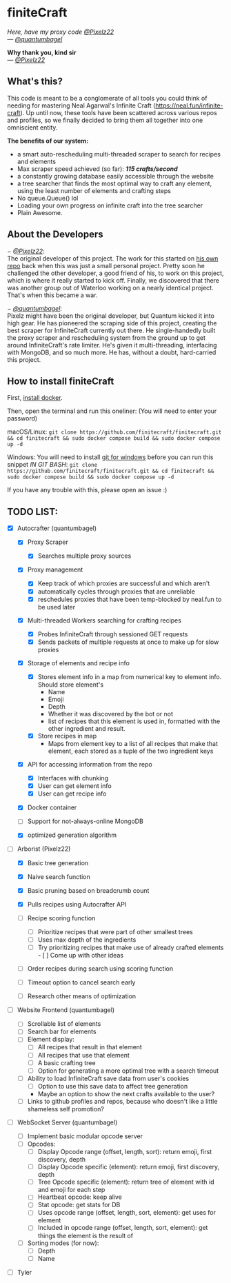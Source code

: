 # finiteCraft

_Here, have my proxy code [@Pixelz22](https://github.com/Pixelz22)_  
&mdash; _[@quantumbagel](https://github.com/quantumbagel)_
  
**Why thank you, kind sir**  
&mdash; _[@Pixelz22](https://github.com/Pixelz22)_

## What's this?

This code is meant to be a conglomerate of all tools you could think of needing for mastering
Neal Agarwal's Infinite Craft (https://neal.fun/infinite-craft). Up until now, these tools have
been scattered across various repos and profiles, so we finally decided to bring them all together
into one omniscient entity.

**The benefits of our system:**
- a smart auto-rescheduling multi-threaded scraper to search for recipes and elements
- Max scraper speed achieved (so far): ***115 crafts/second***
- a constantly growing database easily accessible through the website
- a tree searcher that finds the most optimal way to craft any element, using the
  least number of elements and crafting steps
- No queue.Queue() lol
- Loading your own progress on infinite craft into the tree searcher
- Plain Awesome.


## About the Developers
&minus; _[@Pixelz22](https://github.com/Pixelz22)_:   
The original developer of this project. The work for this started on 
[his own repo](https://github.com/Pixelz22/InfiniteTree) back when this was just
a small personal project. Pretty soon he challenged the other developer, a good friend of his,
to work on this project, which is  where it really started to kick off. Finally, we discovered
that there was another group out of Waterloo working on a nearly identical project. That's when this became a war.  

&minus; _[@quantumbagel](https://github.com/quantumbagel)_:  
Pixelz might have been the original developer, but Quantum kicked it into high gear.
He has pioneered the scraping side of this project, creating the best scraper for InfiniteCraft
currently out there. He single-handedly built the proxy scraper and rescheduling system from the
ground up to get around InfiniteCraft's rate limiter. He's given it multi-threading, interfacing
with MongoDB, and so much more. He has, without a doubt, hard-carried this project.


## How to install finiteCraft

First, [install docker](https://docs.docker.com/engine/install/).

Then, open the terminal and run this oneliner:
(You will need to enter your password)

macOS/Linux: `git clone https://github.com/finitecraft/finitecraft.git && cd finitecraft
&& sudo docker compose build && sudo docker compose up -d` 

Windows: You will need to install [git for windows](https://gitforwindows.org/) before you can run this snippet
*IN GIT BASH*:
`git clone https://github.com/finitecraft/finitecraft.git && cd finitecraft
&& sudo docker compose build && sudo docker compose up -d` 

If you have any trouble with this, please open an issue :)

## TODO LIST:

- [x] Autocrafter (quantumbagel)
  - [x] Proxy Scraper
    - [x] Searches multiple proxy sources
  - [x] Proxy management
    - [x] Keep track of which proxies are successful and which aren't
    - [x] automatically cycles through proxies that are unreliable
    - [x] reschedules proxies that have been temp-blocked by neal.fun to be used later
  - [x] Multi-threaded Workers searching for crafting recipes
    - [x] Probes InfiniteCraft through sessioned GET requests
    - [x] Sends packets of multiple requests at once to make up for slow proxies
  - [x] Storage of elements and recipe info
    - [x] Stores element info in a map from numerical key to element info.  
      Should store element's
      - Name
      - Emoji
      - Depth
      - Whether it was discovered by the bot or not
      - list of recipes that this element is used in, formatted with the
        other ingredient and result.
    - [x] Store recipes in map
      - Maps from element key to a list of all recipes that make that element,
        each stored as a tuple of the two ingredient keys
  - [x] API for accessing information from the repo
    - [x] Interfaces with chunking
    - [x] User can get element info
    - [x] User can get recipe info
  - [x] Docker container
  - [ ] Support for not-always-online MongoDB
  - [x] optimized generation algorithm


- [ ] Arborist (Pixelz22)
  - [x] Basic tree generation
  - [x] Naive search function
  - [x] Basic pruning based on breadcrumb count
  - [x] Pulls recipes using Autocrafter API
  - [ ] Recipe scoring function
    - [ ] Prioritize recipes that were part of other smallest trees
    - [ ] Uses max depth of the ingredients
    - [ ] Try prioritizing recipes that make use of already crafted elements - [ ] Come up with other ideas
  - [ ] Order recipes during search using scoring function
  - [ ] Timeout option to cancel search early
  - [ ] Research other means of optimization


- [ ] Website Frontend (quantumbagel)
  - [ ] Scrollable list of elements 
  - [ ] Search bar for elements
  - [ ] Element display:
    - [ ] All recipes that result in that element
    - [ ] All recipes that use that element
    - [ ] A basic crafting tree
    - [ ] Option for generating a more optimal tree with a search timeout
  - [ ] Ability to load InfiniteCraft save data from user's cookies
    - [ ] Option to use this save data to affect tree generation
    - Maybe an option to show the next crafts available to the user?
  - [ ] Links to github profiles and repos, because who doesn't like
        a little shameless self promotion?

- [ ] WebSocket Server (quantumbagel)
  - [ ] Implement basic modular opcode server
  - [ ] Opcodes:
    - [ ] Display Opcode range (offset, length, sort): return emoji, first discovery, depth
    - [ ] Display Opcode specific (element): return emoji, first discovery, depth
    - [ ] Tree Opcode specific (element): return tree of element with id and emoji for each step
    - [ ] Heartbeat opcode: keep alive
    - [ ] Stat opcode: get stats for DB
    - [ ] Uses opcode range (offset, length, sort, element): get uses for element
    - [ ] Included in opcode range (offset, length, sort, element): get things the element is the result of
  - [ ] Sorting modes (for now):
    - [ ] Depth
    - [ ] Name

- [ ] Tyler


